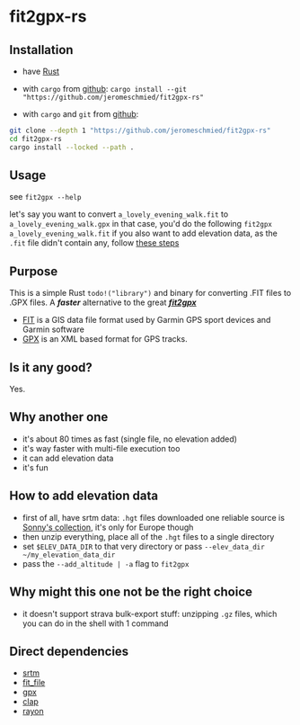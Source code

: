 # fit2gpx-rs

## Installation

-   have [Rust](https://rustup.rs)

-   with `cargo` from [github](https://github.com/jeromeschmied): `cargo install --git "https://github.com/jeromeschmied/fit2gpx-rs"`
<!-- -   with `cargo` from [crates.io](https://crates.io): `cargo install fit2gpx` -->

-   with `cargo` and `git` from [github](https://github.com/jeromeschmied):

```sh
git clone --depth 1 "https://github.com/jeromeschmied/fit2gpx-rs"
cd fit2gpx-rs
cargo install --locked --path .
```

## Usage

see `fit2gpx --help`

let's say you want to convert `a_lovely_evening_walk.fit` to `a_lovely_evening_walk.gpx`
in that case, you'd do the following
`fit2gpx a_lovely_evening_walk.fit`
if you also want to add elevation data, as the `.fit` file didn't contain any, follow [these steps](#how-to-add-elevation-data)

## Purpose

This is a simple Rust `todo!("library")` and binary for converting .FIT files to .GPX files.
A **_faster_** alternative to the great [**_fit2gpx_**](https://github.com/dodo-saba/fit2gpx)

-   [FIT](https://developer.garmin.com/fit/overview/) is a GIS data file format used by Garmin GPS sport devices and Garmin software
-   [GPX](https://docs.fileformat.com/gis/gpx/) is an XML based format for GPS tracks.

## Is it any good?

Yes.

## Why another one

-   it's about 80 times as fast (single file, no elevation added)
-   it's way faster with multi-file execution too
-   it can add elevation data
-   it's fun

## How to add elevation data

-   first of all, have srtm data: `.hgt` files downloaded
    one reliable source is [Sonny's collection](https://sonny.4lima.de/), it's only for Europe though
-   then unzip everything, place all of the `.hgt` files to a single directory
-   set `$ELEV_DATA_DIR` to that very directory or pass `--elev_data_dir ~/my_elevation_data_dir`
-   pass the `--add_altitude | -a` flag to `fit2gpx`

## Why might this one not be the right choice

-   it doesn't support strava bulk-export stuff: unzipping `.gz` files,
    which you can do in the shell with 1 command

## Direct dependencies

<!-- -   [coordinate-altitude](https://github.com/jeromeschmied/coordinate-altitude) -->

-   [srtm](https://github.com/jeromeschmied/srtm)
-   [fit_file](https://crates.io/crates/fit_file)
-   [gpx](https://crates.io/crates/gpx)
-   [clap](https://crates.io/crates/clap)
-   [rayon](https://crates.io/crates/rayon)

